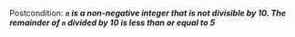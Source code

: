 Postcondition: ***`n` is a non-negative integer that is not divisible by 10. The remainder of `n` divided by 10 is less than or equal to 5***